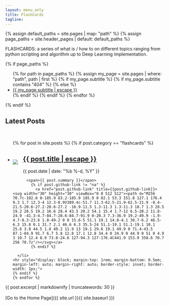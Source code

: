 ```yaml
---
layout: menu_only
title: FlashCards
tagline: 
---
```


{% assign default_paths = site.pages | map: "path" %}
{% assign page_paths = site.header_pages | default: default_paths %}


FLASHCARDS: a series of what is / how to on different topics ranging from python scripting and algorithm up to Deep Learning implementation.

{% if page_paths %}
  <div>
    <nav>
        <ul class="tags">
          {% for path in page_paths %}
            {% assign my_page = site.pages | where: "path", path | first %}
            {% if my_page.subtitle %}
              {% if my_page.subtitle contains "404" %}
              {% else %}
              <li class="tag">
                <a href="{{ my_page.url | relative_url }}">{{ my_page.subtitle | escape }}</a>
                </li>
              {% endif %}
            {% endif %}
          {% endfor %}
          </ul>
       </nav>
    </div>
    {% endif %}


<h2>Latest Posts</h2>

<div>&nbsp;</div>

<ul class="post-list">
    {% for post in site.posts %}
    {% if post.category == "flashcards" %}
      <li>
          <p style="float: left; margin-right: 1rem"><img src="/images/post_title_imgs_thumbs/{{ post.img_post }}"></p>
          <p>
              <h2><a class="post-link" href="{{ post.url | relative_url }}" title="{{ post.title }}">{{ post.title | escape }}</a></h2>
              <span class="post-meta">{{ post.date | date: "%b %-d, %Y" }}</span>
           </p>

          <span>{{ post.summary }}</span>
            {% if post.github-link != "na" %}
              <a href="post.github-link" title={{post.github-link}}><svg width="30" height="30" viewBox="0 0 512 512"><path d="M256 70.7c-102.6 0-185.9 83.2-185.9 185.9 0 82.1 53.3 151.8 127.1 176.4 9.3 1.7 12.3-4 12.3-8.9V389.4c-51.7 11.3-62.5-21.9-62.5-21.9 -8.4-21.5-20.6-27.2-20.6-27.2 -16.9-11.5 1.3-11.3 1.3-11.3 18.7 1.3 28.5 19.2 28.5 19.2 16.6 28.4 43.5 20.2 54.1 15.4 1.7-12 6.5-20.2 11.8-24.9 -41.3-4.7-84.7-20.6-84.7-91.9 0-20.3 7.3-36.9 19.2-49.9 -1.9-4.7-8.3-23.6 1.8-49.2 0 0 15.6-5 51.1 19.1 14.8-4.1 30.7-6.2 46.5-6.3 15.8 0.1 31.7 2.1 46.6 6.3 35.5-24 51.1-19.1 51.1-19.1 10.1 25.6 3.8 44.5 1.8 49.2 11.9 13 19.1 29.6 19.1 49.9 0 71.4-43.5 87.1-84.9 91.7 6.7 5.8 12.8 17.1 12.8 34.4 0 24.9 0 44.9 0 51 0 4.9 3 10.7 12.4 8.9 73.8-24.6 127-94.3 127-176.4C441.9 153.9 358.6 70.7 256 70.7z"/></svg></a>
            {% endif %}
       
      </li>
    <hr style="display: block; margin-top: 1rem; margin-bottom: 0.5em; margin-left: auto; margin-right: auto; border-style: inset; border-width: 1px;"> 
    {% endif %}
    {% endfor %}
</ul>

<span>{{ post.excerpt | markdownify | truncatewords: 30 }}</span>
<br><br>
[Go to the Home Page]({{ site.url }}{{ site.baseurl }})
